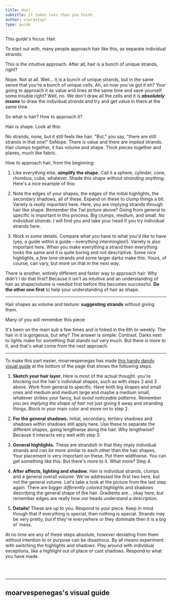 ```yaml
---
title: Hair
subtitle: It takes less than you think
author: viwrastupr
type: guide
---
```

<Ponymote mote="lunagasp" text="Hello, time for another viwrastupr guide."/>
<Ponymote mote="lunasad" text="I'm sorry, I just can't stop!"/>

This guide's focus: Hair.

To start out with, many people approach hair like this, as separate individual strands:
<GuideFullWidthImage :src="TheJayOwlVinyl" href="https://www.deviantart.com/thejayowl/art/Vinyl-scratch-293044962" artist="thejayowl"/>

This is the intuitive approach. After all, hair is a bunch of unique strands, right?

Nope. Not at all. Well... it _is_ a bunch of unique strands, but in the same sense that you're a bunch of unique cells. Ah, so now you've got it eh? Your going to approach it as value and lines at the same time and save yourself some trouble right? Well, no. We don't draw all the cells and it is _**absolutely insane**_ to draw the individual strands and try and get value in there at the same time.

So what is hair? How to approach it?

Hair is shape. Look at this:
<GuideFullWidthImage :src="Mn27Twi" href="http://mn27.deviantart.com/art/Twilight-Sparkle-199782102" artist="mn27"/>

No strands, none, but it still feels like hair. "But," you say, "there are still strands in that one!" EeNope. There is value and there are _implied_ strands. Hair clumps together, it has volume and shape. Thick pieces together and planes, much like fabric.

How to approach hair, from the beginning:

1.  Like everything else, **simplify the shape.** Call it a sphere, cylinder, cone, rhombus, cube, whatever. Shade this shape _without stranding anything_. Here's a nice example of this: <GuideFullWidthImage :src="SpeccysyWatMaybe" artist="Speccysy"/>

2.  Note the edges of your shapes, the edges of the initial highlights, the secondary shadows, all of these. Expand on these to clump things a bit. Variety is _really important_ here. Here, you are implying strands through hair like shape. Remember the Twi picture above? Going from general to specific is important in this process. Big clumps, medium, and small. _No individual strands_. I will find you and take your head if you try individual strands here.

3.  Work in _some_ details. <router-link to="/guides/intention-in-art">Compare what you have to what you'd like to have</router-link> (yes, a guide within a guide – everything intermingles!). Variety is also important here. When you make everything a strand then everything looks the same and it is quite boring and not descriptive. Some nice highlights, a _few_ lone strands and some larger darks make this: <GuideFullWidthImage :src="CanMakeThis"/> Yours, of course, can vary, but more on that in the next way.

There is another, entirely different and faster way to approach hair. Why didn't I do that first? Because it isn't as intuitive and an understanding of hair as shape/volume is needed first before this becomes successful. **Do the other one first** to help your understanding of hair as shape.

-----

Hair shapes as volume and texture: **suggesting strands** without giving them.

Many of you will remember this piece: <GuideFullWidthImage :src="HarwicksFold" href="http://harwicks-art.deviantart.com/art/Know-When-to-Fold-Em-274057023" artist="harwicks-art"/>

It's been on the main sub a few times and is linked in the 6th bi-weekly. The hair in it is gorgeous, but why? The answer is simple: Contrast. Darks next to lights make for something that stands out very much. But there is more to it, and that's what come from the next approach.

-----

To make this part easier, moarvespenegas has made [this handy dandy visual guide](#moarvespenegas-visual-guide) at the bottom of the page that shows the following steps.

1.  **Sketch your hair layer.** Here is most of the actual thought. you're blocking out the hair's individual shapes, such as with steps 2 and 3 above. Work from general to specific. Have both big shapes and small ones and medium and medium large and maybe a medium small, whatever strikes your fancy, but _avoid noticeable patterns_. Remember _you are implying the shape of hair_ not just giving it away and stranding things. Block in your main color and move on to step 2.

2.  **For the general shadows.** Initial, secondary, tertiary shadows and shadows within shadows still apply here. Use these to separate the different shapes, going lengthwise along the hair. Why lengthwise? Because it interacts very well with step 3.

3.  **General highlights.** These are strand<em>ish</em> in that they imply individual strands and _can be_ more similar to each other than the hair shapes. Your placement is very important on these. Put them widthwise. You can get something like this: <GuideFullWidthImage :src="BionicleGahlokTwi" href="http://bioniclegahlok.deviantart.com/art/Twilight-Sparkle-FiM-253904407" artist="BionicleGahlok"/> But there's more to it. What more? Step 4.

4.  **After affects, lighting and shadow.** Hair is individual strands, clumps and a general overall volume. We've addressed the first two here, but not the general volume. Let's take a look at the picture from the last step again. There are bigger _differently colored_ highlights and shadows describing the general shape of the hair. Gradients are... okay here, but remember edges are really how our heads understand a description.

5.  **Details!** These are up to you. Respond to your piece. Keep in mind though that if everything is special, then nothing is special. Strands may be very pretty, but if they're everywhere or they dominate then it is a big ol' mess.

At no time are any of these steps absolute, however deviating from them without intention to or purpose can be disastrous. By all means experiment with switching the highlights and shadows. Play around with individual exceptions, like a highlight out of place or cast shadows. Respond to what you have made.

<Ponymote mote="twismile" text="Any problem is solvable, if you simply break it down into its individual components, but still relate those components to the whole."/>
<Ponymote mote="rdannoyed" text="That's too long I want something shorter!"/>
<Ponymote mote="twismug" text="Reality is complex."/>
<Ponymote mote="rdcool" text="Not cool."/>

<span id="moarvespenegas-visual-guide"></span>
<br>
<br>

-----

## moarvespenegas's visual guide

<GuideFullWidthImage :src="MoarvespenegasGuide" artist="moarvespenegas"/>

<script setup lang="ts">
import TheJayOwlVinyl from './thejayowl-vinyl.jpg'
import Mn27Twi from './mn27-twi.jpg'
import SpeccysyWatMaybe from './speccysy-watmaybe.png'
import CanMakeThis from './canmakethis.jpg'
import HarwicksFold from './harwicks-knowwhentofold.jpg'
import BionicleGahlokTwi from './bioniclegahlok-twi.jpg'
import MoarvespenegasGuide from './moarvespenegas-hair.jpg'
</script>